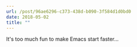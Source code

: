```yaml
---
url: /post/96ae6296-c373-438d-b090-3f584d1d0bd0
date: 2018-05-02
title: ""
---
```


It's too much fun to make Emacs start faster…
